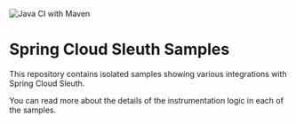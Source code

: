 ![Java CI with Maven](https://github.com/spring-cloud-samples/spring-cloud-sleuth-samples/workflows/Java%20CI%20with%20Maven/badge.svg)

# Spring Cloud Sleuth Samples

This repository contains isolated samples showing various integrations with Spring Cloud Sleuth.

You can read more about the details of the instrumentation logic in each of the samples.
